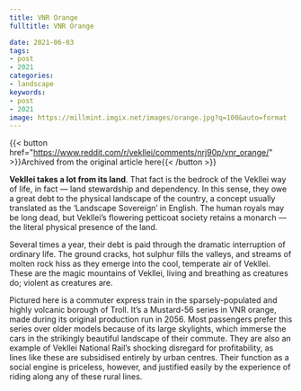 ```yaml
---
title: VNR Orange
fulltitle: VNR Orange

date: 2021-06-03
tags:
- post
- 2021
categories:
- landscape
keywords:
- post
- 2021
image: https://millmint.imgix.net/images/orange.jpg?q=100&auto=format
---
```


{{< button href="https://www.reddit.com/r/vekllei/comments/nrj90p/vnr_orange/" >}}Archived from the original article here{{< /button >}}

**Vekllei takes a lot from its land**. That fact is the bedrock of the Vekllei way of life, in fact — land stewardship and dependency. In this sense, they owe a great debt to the physical landscape of the country, a concept usually translated as the ‘Landscape Sovereign’ in English. The human royals may be long dead, but Vekllei’s flowering petticoat society retains a monarch — the literal physical presence of the land.

Several times a year, their debt is paid through the dramatic interruption of ordinary life. The ground cracks, hot sulphur fills the valleys, and streams of molten rock hiss as they emerge into the cool, temperate air of Vekllei. These are the magic mountains of Vekllei, living and breathing as creatures do; violent as creatures are.

Pictured here is a commuter express train in the sparsely-populated and highly volcanic borough of Troll. It’s a Mustard-56 series in VNR orange, made during its original production run in 2056. Most passengers prefer this series over older models because of its large skylights, which immerse the cars in the strikingly beautiful landscape of their commute. They are also an example of Vekllei National Rail’s shocking disregard for profitability, as lines like these are subsidised entirely by urban centres. Their function as a social engine is priceless, however, and justified easily by the experience of riding along any of these rural lines.
